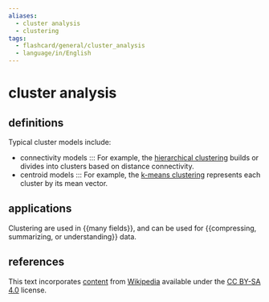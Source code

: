 ```yaml
---
aliases:
  - cluster analysis
  - clustering
tags:
  - flashcard/general/cluster_analysis
  - language/in/English
---
```


# cluster analysis

## definitions

Typical cluster models include:

- connectivity models ::: For example, the [hierarchical clustering](hierarchical%20clustering.md) builds or divides into clusters based on distance connectivity. <!--SR:!2024-09-08,105,290!2024-07-08,67,310-->
- centroid models ::: For example, the [k-means clustering](k-means%20clustering.md) represents each cluster by its mean vector. <!--SR:!2024-06-18,48,290!2024-06-28,59,310-->

## applications

Clustering are used in {{many fields}}, and can be used for {{compressing, summarizing, or understanding}} data. <!--SR:!2024-07-09,68,310!2024-06-12,35,250-->

## references

This text incorporates [content](https://en.wikipedia.org/wiki/cluster_analysis) from [Wikipedia](Wikipedia.md) available under the [CC BY-SA 4.0](https://creativecommons.org/licenses/by-sa/4.0/) license.

